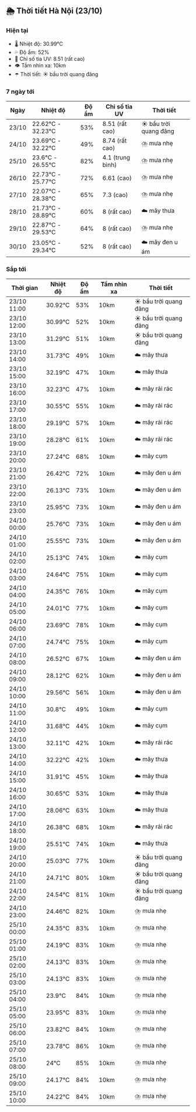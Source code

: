 ## 🌦️ Thời tiết Hà Nội (23/10)

### Hiện tại

- 🌡️ Nhiệt độ: 30.99℃
- 💦 Độ ẩm: 52%
- 🌟 Chỉ số tia UV: 8.51 (rất cao)
- 👁️ Tầm nhìn xa: 10km
- ☂️ Thời tiết: ☀️ bầu trời quang đãng

### 7 ngày tới

| Ngày | Nhiệt độ | Độ ẩm | Chỉ số tia UV | Thời tiết |
| --- | --- | --- | --- | --- |
| 23/10 | 22.62℃ - 32.23℃ | 53% | 8.51 (rất cao) | ☀️ bầu trời quang đãng |
| 24/10 | 23.69℃ - 32.22℃ | 49% | 8.74 (rất cao) | ⛈️ mưa nhẹ |
| 25/10 | 23.6℃ - 26.55℃ | 82% | 4.1 (trung bình) | ⛈️ mưa nhẹ |
| 26/10 | 22.73℃ - 25.77℃ | 72% | 6.61 (cao) | ⛈️ mưa nhẹ |
| 27/10 | 22.07℃ - 28.38℃ | 65% | 7.3 (cao) | ⛈️ mưa nhẹ |
| 28/10 | 21.73℃ - 28.89℃ | 60% | 8 (rất cao) | ☁️ mây thưa |
| 29/10 | 22.87℃ - 29.53℃ | 64% | 8 (rất cao) | ⛈️ mưa nhẹ |
| 30/10 | 23.05℃ - 29.34℃ | 52% | 8 (rất cao) | ☁️ mây đen u ám |

### Sắp tới

| Thời gian | Nhiệt độ | Độ ẩm | Tầm nhìn xa | Thời tiết |
| --- | --- | --- | --- | --- |
| 23/10 11:00 | 30.92℃ | 53% | 10km | ☀️ bầu trời quang đãng |
| 23/10 12:00 | 30.99℃ | 52% | 10km | ☀️ bầu trời quang đãng |
| 23/10 13:00 | 31.29℃ | 51% | 10km | ☀️ bầu trời quang đãng |
| 23/10 14:00 | 31.73℃ | 49% | 10km | ☁️ mây thưa |
| 23/10 15:00 | 32.19℃ | 47% | 10km | ☁️ mây thưa |
| 23/10 16:00 | 32.23℃ | 47% | 10km | ☁️ mây rải rác |
| 23/10 17:00 | 30.55℃ | 55% | 10km | ☁️ mây rải rác |
| 23/10 18:00 | 29.19℃ | 57% | 10km | ☁️ mây rải rác |
| 23/10 19:00 | 28.28℃ | 61% | 10km | ☁️ mây rải rác |
| 23/10 20:00 | 27.24℃ | 68% | 10km | ☁️ mây cụm |
| 23/10 21:00 | 26.42℃ | 72% | 10km | ☁️ mây đen u ám |
| 23/10 22:00 | 26.13℃ | 73% | 10km | ☁️ mây đen u ám |
| 23/10 23:00 | 25.95℃ | 73% | 10km | ☁️ mây đen u ám |
| 24/10 00:00 | 25.76℃ | 73% | 10km | ☁️ mây đen u ám |
| 24/10 01:00 | 25.55℃ | 73% | 10km | ☁️ mây đen u ám |
| 24/10 02:00 | 25.13℃ | 74% | 10km | ☁️ mây cụm |
| 24/10 03:00 | 24.64℃ | 75% | 10km | ☁️ mây cụm |
| 24/10 04:00 | 24.35℃ | 76% | 10km | ☁️ mây cụm |
| 24/10 05:00 | 24.01℃ | 77% | 10km | ☁️ mây cụm |
| 24/10 06:00 | 23.69℃ | 78% | 10km | ☁️ mây cụm |
| 24/10 07:00 | 24.74℃ | 75% | 10km | ☁️ mây cụm |
| 24/10 08:00 | 26.52℃ | 67% | 10km | ☁️ mây đen u ám |
| 24/10 09:00 | 28.12℃ | 62% | 10km | ☁️ mây đen u ám |
| 24/10 10:00 | 29.56℃ | 56% | 10km | ☁️ mây đen u ám |
| 24/10 11:00 | 30.8℃ | 49% | 10km | ☁️ mây cụm |
| 24/10 12:00 | 31.68℃ | 44% | 10km | ☁️ mây cụm |
| 24/10 13:00 | 32.11℃ | 42% | 10km | ☁️ mây rải rác |
| 24/10 14:00 | 32.22℃ | 42% | 10km | ☁️ mây thưa |
| 24/10 15:00 | 31.91℃ | 45% | 10km | ☁️ mây thưa |
| 24/10 16:00 | 30.65℃ | 53% | 10km | ☁️ mây thưa |
| 24/10 17:00 | 28.06℃ | 63% | 10km | ☁️ mây thưa |
| 24/10 18:00 | 26.38℃ | 68% | 10km | ☁️ mây rải rác |
| 24/10 19:00 | 25.51℃ | 74% | 10km | ☁️ mây thưa |
| 24/10 20:00 | 25.03℃ | 77% | 10km | ☀️ bầu trời quang đãng |
| 24/10 21:00 | 24.71℃ | 80% | 10km | ☀️ bầu trời quang đãng |
| 24/10 22:00 | 24.54℃ | 81% | 10km | ☀️ bầu trời quang đãng |
| 24/10 23:00 | 24.46℃ | 82% | 10km | ⛈️ mưa nhẹ |
| 25/10 00:00 | 24.35℃ | 83% | 10km | ⛈️ mưa nhẹ |
| 25/10 01:00 | 24.19℃ | 83% | 10km | ⛈️ mưa nhẹ |
| 25/10 02:00 | 24.13℃ | 83% | 10km | ⛈️ mưa nhẹ |
| 25/10 03:00 | 24.13℃ | 83% | 10km | ⛈️ mưa nhẹ |
| 25/10 04:00 | 23.9℃ | 84% | 10km | ⛈️ mưa nhẹ |
| 25/10 05:00 | 23.95℃ | 83% | 10km | ⛈️ mưa nhẹ |
| 25/10 06:00 | 23.82℃ | 84% | 10km | ⛈️ mưa nhẹ |
| 25/10 07:00 | 23.78℃ | 86% | 10km | ⛈️ mưa nhẹ |
| 25/10 08:00 | 24℃ | 85% | 10km | ⛈️ mưa nhẹ |
| 25/10 09:00 | 24.17℃ | 84% | 10km | ⛈️ mưa nhẹ |
| 25/10 10:00 | 24.22℃ | 84% | 10km | ⛈️ mưa nhẹ |
